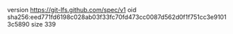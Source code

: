 version https://git-lfs.github.com/spec/v1
oid sha256:eed771fd6198c028ab03f33fc70fd473cc0087d562d0f1f751cc3e91013c5890
size 339
